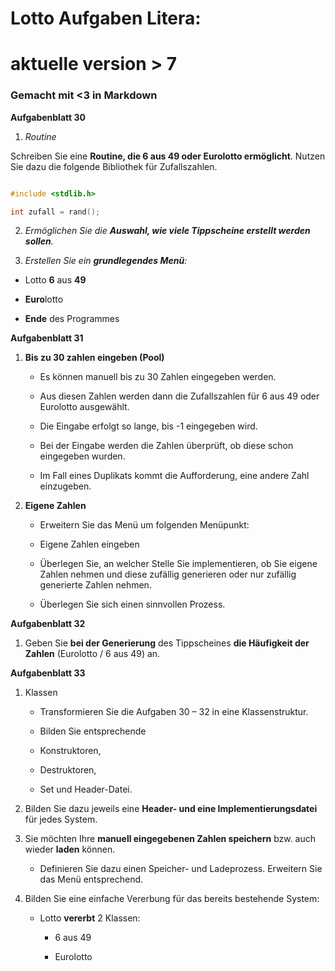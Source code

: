 
# Lotto Aufgaben Litera:
# aktuelle version > 7

### Gemacht mit <3 in Markdown

**Aufgabenblatt 30**

1. *Routine*

Schreiben Sie eine **Routine, die 6 aus 49 oder Eurolotto ermöglicht**. Nutzen Sie dazu die folgende Bibliothek für Zufallszahlen.

```c

#include <stdlib.h>

int zufall = rand();

```

2. *Ermöglichen Sie die **Auswahl, wie viele Tippscheine erstellt werden sollen**.*

  

3. *Erstellen Sie ein **grundlegendes Menü**:*

- Lotto **6** aus **49**

- **Euro**lotto

- **Ende** des Programmes

  

**Aufgabenblatt 31**

1. **Bis zu 30 zahlen eingeben (Pool)**

	- Es können manuell bis zu 30 Zahlen eingegeben werden.

	- Aus diesen Zahlen werden dann die Zufallszahlen für 6 aus 49 oder Eurolotto ausgewählt.

	- Die Eingabe erfolgt so lange, bis -1 eingegeben wird.

	- Bei der Eingabe werden die Zahlen überprüft, ob diese schon eingegeben wurden.

	- Im Fall eines Duplikats kommt die Aufforderung, eine andere Zahl einzugeben.

  

2. **Eigene Zahlen**

	- Erweitern Sie das Menü um folgenden Menüpunkt:

	- Eigene Zahlen eingeben

	- Überlegen Sie, an welcher Stelle Sie implementieren, ob Sie eigene Zahlen nehmen und diese zufällig generieren oder nur zufällig generierte Zahlen nehmen.

	- Überlegen Sie sich einen sinnvollen Prozess.

  

**Aufgabenblatt 32**

1. Geben Sie **bei der Generierung** des Tippscheines **die Häufigkeit der Zahlen** (Eurolotto / 6 aus 49) an.

  

**Aufgabenblatt 33**

1. Klassen
	- Transformieren Sie die Aufgaben 30 – 32 in eine Klassenstruktur.

	- Bilden Sie entsprechende

	- Konstruktoren,

	- Destruktoren,

	- Set und Header-Datei.

2. Bilden Sie dazu jeweils eine **Header- und eine Implementierungsdatei** für jedes System.

3. Sie möchten Ihre **manuell eingegebenen Zahlen speichern** bzw. auch wieder **laden** können.

	- Definieren Sie dazu einen Speicher- und Ladeprozess. Erweitern Sie das Menü entsprechend.

4. Bilden Sie eine einfache Vererbung für das bereits bestehende System:

	- Lotto **vererbt** 2 Klassen:

		- 6 aus 49

		- Eurolotto
